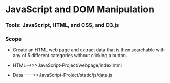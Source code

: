 # JavaScript and DOM Manipulation

### Tools: JavaScript, HTML, and CSS, and D3.js 

### Scope
* Create an HTML web page and extract data that is then searchable with any of 5 different categories without clicking a button. 


* HTML-->>>JavaScript-Project/webpage/index.html
* Data --->>JavaScript-Project/static/js/data.js 
 


